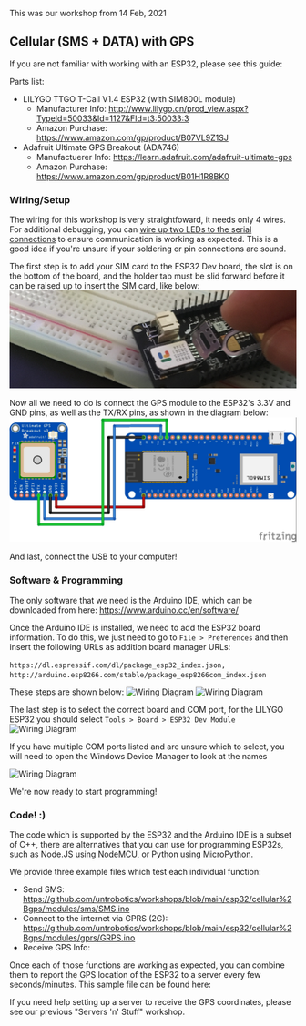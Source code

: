 This was our workshop from 14 Feb, 2021

## Cellular (SMS + DATA) with GPS

If you are not familiar with working with an ESP32, please see this guide: 

Parts list:
- LILYGO TTGO T-Call V1.4 ESP32 (with SIM800L module)
    - Manufacturer Info: http://www.lilygo.cn/prod_view.aspx?TypeId=50033&Id=1127&FId=t3:50033:3
    - Amazon Purchase: https://www.amazon.com/gp/product/B07VL9Z1SJ
- Adafruit Ultimate GPS Breakout (ADA746)
    - Manufactuerer Info: https://learn.adafruit.com/adafruit-ultimate-gps
    - Amazon Purchase: https://www.amazon.com/gp/product/B01H1R8BK0

### Wiring/Setup

The wiring for this workshop is very straightfoward, it needs only 4 wires. For additional debugging, you can [wire up two LEDs to the serial connections](https://github.com/untrobotics/workshops/blob/main/esp32/cellular%2Bgps/diagrams/serial-leds.jpg)
 to ensure communication is working as expected. This is a good idea if you're unsure if your soldering or pin connections are sound.
 
The first step is to add your SIM card to the ESP32 Dev board, the slot is on the bottom of the board, and the holder tab must be slid forward before it can be raised up to insert the SIM card, like below:
![Inserted SIM Card](diagrams/inserted-sim.jpg)


Now all we need to do is connect the GPS module to the ESP32's 3.3V and GND pins, as well as the TX/RX pins, as shown in the diagram below:
![Wiring Diagram](diagrams/esp32-ttgo%2Bgps.jpg)

And last, connect the USB to your computer!


### Software & Programming

The only software that we need is the Arduino IDE, which can be downloaded from here: https://www.arduino.cc/en/software/

Once the Arduino IDE is installed, we need to add the ESP32 board information. To do this, we just need to go to `File > Preferences` and then insert the following URLs as addition board manager URLs:

```https://dl.espressif.com/dl/package_esp32_index.json, http://arduino.esp8266.com/stable/package_esp8266com_index.json```

These steps are shown below:
![Wiring Diagram](diagrams/arduino/arduino-ide-preferences-location.jpg)
![Wiring Diagram](diagrams/arduino/arduino-ide-board-urls.jpg)

The last step is to select the correct board and COM port, for the LILYGO ESP32 you should select `Tools > Board > ESP32 Dev Module`
![Wiring Diagram](diagrams/arduino/arduino-ide-esp32.jpg)

If you have multiple COM ports listed and are unsure which to select, you will need to open the Windows Device Manager to look at the names

![Wiring Diagram](diagrams/general/device-manager-com.jpg)



We're now ready to start programming!


### Code! :)
The code which is supported by the ESP32 and the Arduino IDE is a subset of C++, there are alternatives that you can use for programming ESP32s, such as Node.JS using [NodeMCU](https://www.nodemcu.com/), or Python using [MicroPython](https://micropython.org/).

We provide three example files which test each individual function:
- Send SMS: https://github.com/untrobotics/workshops/blob/main/esp32/cellular%2Bgps/modules/sms/SMS.ino
- Connect to the internet via GPRS (2G): https://github.com/untrobotics/workshops/blob/main/esp32/cellular%2Bgps/modules/gprs/GRPS.ino
- Receive GPS Info: 

Once each of those functions are working as expected, you can combine them to report the GPS location of the ESP32 to a server every few seconds/minutes. This sample file can be found here: 

If you need help setting up a server to receive the GPS coordinates, please see our previous "Servers 'n' Stuff" workshop.
